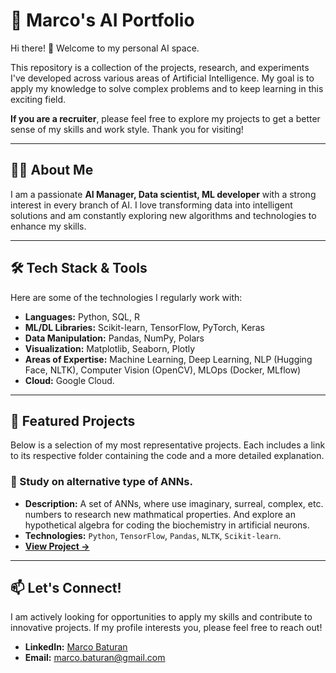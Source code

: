 # 🤖 Marco's AI Portfolio

Hi there! 👋 Welcome to my personal AI space.

This repository is a collection of the projects, research, and experiments I've developed across various areas of Artificial Intelligence. My goal is to apply my knowledge to solve complex problems and to keep learning in this exciting field.

**If you are a recruiter**, please feel free to explore my projects to get a better sense of my skills and work style. Thank you for visiting!

---

## 👨‍💻 About Me

I am a passionate **AI Manager, Data scientist, ML developer** with a strong interest in every branch of AI. I love transforming data into intelligent solutions and am constantly exploring new algorithms and technologies to enhance my skills.

---

## 🛠️ Tech Stack & Tools

Here are some of the technologies I regularly work with:

* **Languages:** Python, SQL, R
* **ML/DL Libraries:** Scikit-learn, TensorFlow, PyTorch, Keras
* **Data Manipulation:** Pandas, NumPy, Polars
* **Visualization:** Matplotlib, Seaborn, Plotly
* **Areas of Expertise:** Machine Learning, Deep Learning, NLP (Hugging Face, NLTK), Computer Vision (OpenCV), MLOps (Docker, MLflow)
* **Cloud:** Google Cloud.

---

## 🚀 Featured Projects

Below is a selection of my most representative projects. Each includes a link to its respective folder containing the code and a more detailed explanation.

### 📂 Study on alternative type of ANNs.
* **Description:** A set of ANNs, where use imaginary, surreal, complex, etc. numbers to research new mathmatical properties. And explore an hypothetical algebra for coding the biochemistry in artificial neurons.
* **Technologies:** `Python`, `TensorFlow`, `Pandas`, `NLTK`, `Scikit-learn`.
* **[View Project ->](https://github.com/marcobaturan/Portfolio_AI/tree/main/Study_on_alternatives_ANNs)**

---

## 📫 Let's Connect!

I am actively looking for opportunities to apply my skills and contribute to innovative projects. If my profile interests you, please feel free to reach out!

* **LinkedIn:** [Marco Baturan](https://www.linkedin.com/in/marcogarciabaturan)
* **Email:** marco.baturan@gmail.com
